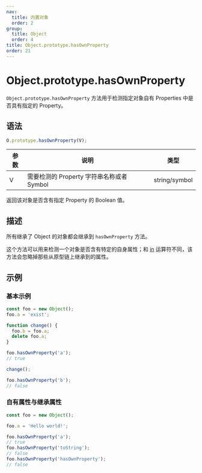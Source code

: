 ```yaml
---
nav:
  title: 内置对象
  order: 2
group:
  title: Object
  order: 4
title: Object.prototype.hasOwnProperty
order: 21
---
```


# Object.prototype.hasOwnProperty

`Object.prototype.hasOwnProperty` 方法用于检测指定对象自有 Properties 中是否具有指定的 Property。

## 语法

```js
O.prototype.hasOwnProperty(V);
```

| 参数 | 说明                                      | 类型          |
| ---- | ----------------------------------------- | ------------- |
| V    | 需要检测的 Property 字符串名称或者 Symbol | string/symbol |

返回该对象是否含有指定 Property 的 Boolean 值。

## 描述

所有继承了 Object 的对象都会继承到 `hasOwnProperty` 方法。

这个方法可以用来检测一个对象是否含有特定的自身属性；和 [in](../../../../basic-concept/expressions/unary-operators/in.md) 运算符不同，该方法会忽略掉那些从原型链上继承到的属性。

## 示例

### 基本示例

```js
const foo = new Object();
foo.a = 'exist';

function change() {
  foo.b = foo.a;
  delete foo.a;
}

foo.hasOwnProperty('a');
// true

change();

foo.hasOwnProperty('b');
// false
```

### 自有属性与继承属性

```js
const foo = new Object();

foo.a = 'Hello world!';

foo.hasOwnProperty('a');
// true
foo.hasOwnProperty('toString');
// false
foo.hasOwnProperty('hasOwnProperty');
// false
```
